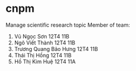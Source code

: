 # cnpm
Manage scientific research topic
Member of team:
1. Vũ Ngọc Sơn            12T4  11B
2. Ngô Viết Thành         12T4  11B
3. Trương Quang Bảo Hưng  12T4  11B
4. Thái Thị Hồng          12T4  11B
5. Hồ Thị Kim Huệ         12T4  11A
